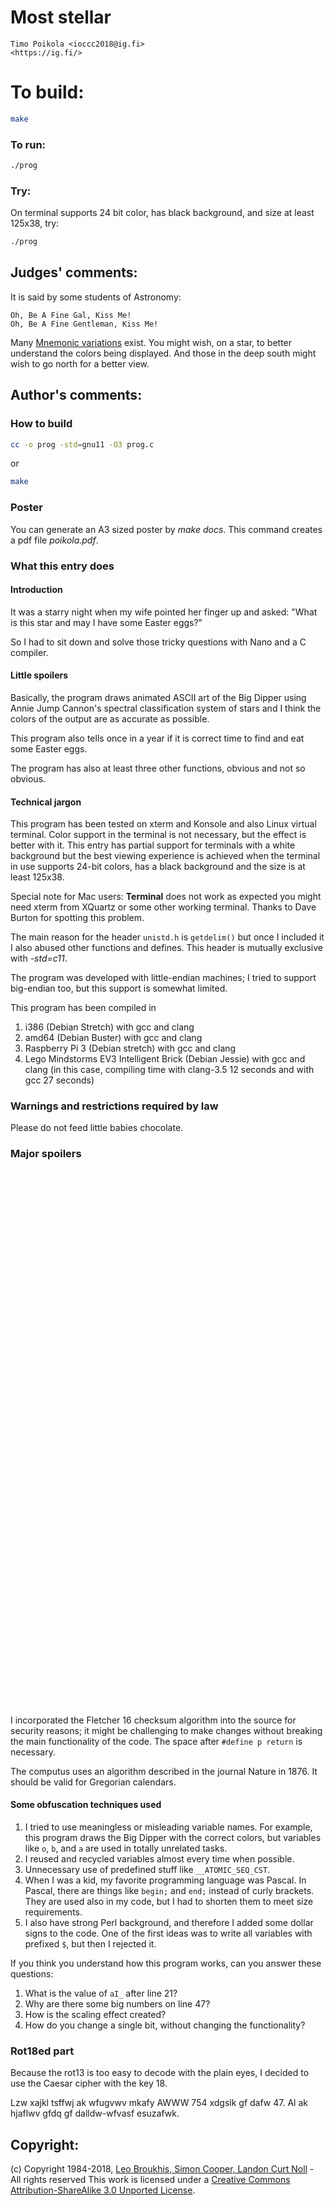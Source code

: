 # Most stellar

    Timo Poikola <ioccc2018@ig.fi>  
    <https://ig.fi/>  

# To build:

```sh
make
```

### To run:

```sh
./prog
```

### Try:

On terminal supports 24 bit color, has black background, and size at least 125x38, try:

```sh
./prog
```

## Judges' comments:

It is said by some students of Astronomy:

    Oh, Be A Fine Gal, Kiss Me!
    Oh, Be A Fine Gentleman, Kiss Me!

Many [Mnemonic variations](http://www.star.ucl.ac.uk/%7Epac/obafgkmrns.html) exist.
You might wish, on a star, to better understand the colors being displayed.
And those in the deep south might wish to go north for a better view.

## Author's comments:

### How to build

```sh
cc -o prog -std=gnu11 -O3 prog.c
```

or

```sh
make
```

### Poster

You can generate an A3 sized poster by _make docs_. This command creates a pdf file _poikola.pdf_.

### What this entry does
#### Introduction
It was a starry night when my wife pointed her finger up and asked: "What is this star and may I have some Easter eggs?"

So I had to sit down and solve those tricky questions with Nano and a C compiler.

#### Little spoilers
Basically, the program draws animated ASCII art of the Big Dipper using Annie Jump Cannon's spectral classification system of stars and I think the
colors of the output are as accurate as possible.

This program also tells once in a year if it is correct time to find and eat some Easter eggs.

The program has also at least three other functions, obvious and not so obvious.

#### Technical jargon
This program has been tested on xterm and Konsole and also Linux virtual terminal. Color support in the terminal is not necessary, but the effect is better with it.
This entry has partial support for terminals with a white background but the best viewing experience is achieved when the terminal in use supports 24-bit colors,
has a black background and the size is at least 125x38.

Special note for Mac users: __Terminal__ does not work as expected you might need xterm from XQuartz or some other
working terminal. Thanks to Dave Burton for spotting this problem.

The main reason for the header `unistd.h` is `getdelim()` but once I included it I also abused other functions and defines. This header is mutually exclusive with _-std=c11_.

The program was developed with little-endian machines; I tried to support big-endian too, but this support is somewhat limited.

This program has been compiled in

1. i386 (Debian Stretch) with gcc and clang
2. amd64 (Debian Buster) with gcc and clang
3. Raspberry Pi 3 (Debian stretch) with gcc and clang
4. Lego Mindstorms EV3 Intelligent Brick (Debian Jessie) with gcc and clang (in this case, compiling time with clang-3.5 12 seconds and with gcc 27 seconds)

### Warnings and restrictions required by law
Please do not feed little babies chocolate.

### Major spoilers
<div style="margin-bottom:61em;">&nbsp;</div>

I incorporated the Fletcher 16 checksum algorithm into the source for security reasons; it might be challenging to make changes without breaking the main functionality of the code.
The space after `#define p return` is necessary.

The computus uses an algorithm described in the journal Nature in 1876. It should be valid for Gregorian calendars.

#### Some obfuscation techniques used

1. I tried to use meaningless or misleading variable names. For example, this program draws the Big Dipper with the correct colors, but variables
like `o`, `b`, and `a` are used in totally unrelated tasks.
2. I reused and recycled variables almost every time when possible.
3. Unnecessary use of predefined stuff like `__ATOMIC_SEQ_CST`.
4. When I was a kid, my favorite programming language was Pascal. In Pascal, there are things like `begin;` and `end;` instead of curly brackets.
They are used also in my code, but I had to shorten them to meet size requirements.
5. I also have strong Perl background,
and therefore I added some dollar signs to the code. One of the first ideas was to
write all variables with prefixed `$`, but then I rejected it.

If you think you understand how this program works, can you answer these questions:

1. What is the value of `aI_` after line 21?
2. Why are there some big numbers on line 47?
3. How is the scaling effect created?
4. How do you change a single bit, without changing the functionality?


### Rot18ed part

Because the rot13 is too easy to decode with the plain eyes, I decided to use the Caesar cipher with the key 18.

Lzw xajkl tsffwj ak wfugvwv mkafy AWWW 754 xdgslk gf dafw 47. Al ak hjaflwv gfdq gf dalldw-wfvasf esuzafwk.

## Copyright:

(c) Copyright 1984-2018, [Leo Broukhis, Simon Cooper, Landon Curt Noll][judges] - All rights reserved
This work is licensed under a [Creative Commons Attribution-ShareAlike 3.0 Unported License][cc].

[judges]: http://www.ioccc.org/judges.html
[cc]: http://creativecommons.org/licenses/by-sa/3.0/
